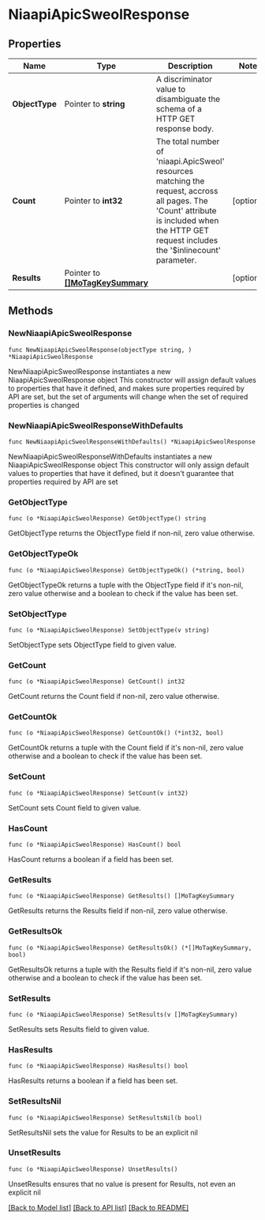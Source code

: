 # NiaapiApicSweolResponse

## Properties

Name | Type | Description | Notes
------------ | ------------- | ------------- | -------------
**ObjectType** | Pointer to **string** | A discriminator value to disambiguate the schema of a HTTP GET response body. | 
**Count** | Pointer to **int32** | The total number of &#39;niaapi.ApicSweol&#39; resources matching the request, accross all pages. The &#39;Count&#39; attribute is included when the HTTP GET request includes the &#39;$inlinecount&#39; parameter. | [optional] 
**Results** | Pointer to [**[]MoTagKeySummary**](mo.TagKeySummary.md) |  | [optional] 

## Methods

### NewNiaapiApicSweolResponse

`func NewNiaapiApicSweolResponse(objectType string, ) *NiaapiApicSweolResponse`

NewNiaapiApicSweolResponse instantiates a new NiaapiApicSweolResponse object
This constructor will assign default values to properties that have it defined,
and makes sure properties required by API are set, but the set of arguments
will change when the set of required properties is changed

### NewNiaapiApicSweolResponseWithDefaults

`func NewNiaapiApicSweolResponseWithDefaults() *NiaapiApicSweolResponse`

NewNiaapiApicSweolResponseWithDefaults instantiates a new NiaapiApicSweolResponse object
This constructor will only assign default values to properties that have it defined,
but it doesn't guarantee that properties required by API are set

### GetObjectType

`func (o *NiaapiApicSweolResponse) GetObjectType() string`

GetObjectType returns the ObjectType field if non-nil, zero value otherwise.

### GetObjectTypeOk

`func (o *NiaapiApicSweolResponse) GetObjectTypeOk() (*string, bool)`

GetObjectTypeOk returns a tuple with the ObjectType field if it's non-nil, zero value otherwise
and a boolean to check if the value has been set.

### SetObjectType

`func (o *NiaapiApicSweolResponse) SetObjectType(v string)`

SetObjectType sets ObjectType field to given value.


### GetCount

`func (o *NiaapiApicSweolResponse) GetCount() int32`

GetCount returns the Count field if non-nil, zero value otherwise.

### GetCountOk

`func (o *NiaapiApicSweolResponse) GetCountOk() (*int32, bool)`

GetCountOk returns a tuple with the Count field if it's non-nil, zero value otherwise
and a boolean to check if the value has been set.

### SetCount

`func (o *NiaapiApicSweolResponse) SetCount(v int32)`

SetCount sets Count field to given value.

### HasCount

`func (o *NiaapiApicSweolResponse) HasCount() bool`

HasCount returns a boolean if a field has been set.

### GetResults

`func (o *NiaapiApicSweolResponse) GetResults() []MoTagKeySummary`

GetResults returns the Results field if non-nil, zero value otherwise.

### GetResultsOk

`func (o *NiaapiApicSweolResponse) GetResultsOk() (*[]MoTagKeySummary, bool)`

GetResultsOk returns a tuple with the Results field if it's non-nil, zero value otherwise
and a boolean to check if the value has been set.

### SetResults

`func (o *NiaapiApicSweolResponse) SetResults(v []MoTagKeySummary)`

SetResults sets Results field to given value.

### HasResults

`func (o *NiaapiApicSweolResponse) HasResults() bool`

HasResults returns a boolean if a field has been set.

### SetResultsNil

`func (o *NiaapiApicSweolResponse) SetResultsNil(b bool)`

 SetResultsNil sets the value for Results to be an explicit nil

### UnsetResults
`func (o *NiaapiApicSweolResponse) UnsetResults()`

UnsetResults ensures that no value is present for Results, not even an explicit nil

[[Back to Model list]](../README.md#documentation-for-models) [[Back to API list]](../README.md#documentation-for-api-endpoints) [[Back to README]](../README.md)


